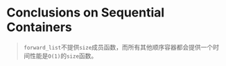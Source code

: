 Conclusions on Sequential Containers
====================================

> `forward_list`不提供`size`成员函数，而所有其他顺序容器都会提供一个时间性能是`O(1)`的`size`函数。
